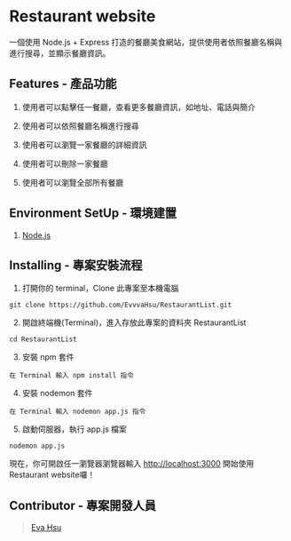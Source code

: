 # Restaurant website

一個使用 Node.js + Express 打造的餐廳美食網站，提供使用者依照餐廳名稱與進行搜尋，並顯示餐廳資訊。

## Features - 產品功能

1. 使用者可以點擊任一餐廳，查看更多餐廳資訊，如地址、電話與簡介
2. 使用者可以依照餐廳名稱進行搜尋
3. 使用者可以瀏覽一家餐廳的詳細資訊
4. 使用者可以刪除一家餐廳

4. 使用者可以瀏覽全部所有餐廳

## Environment SetUp - 環境建置

1. [Node.js](https://nodejs.org/en/)

## Installing - 專案安裝流程

1. 打開你的 terminal，Clone 此專案至本機電腦

```
git clone https://github.com/EvvvaHsu/RestaurantList.git
```

2. 開啟終端機(Terminal)，進入存放此專案的資料夾 RestaurantList

```
cd RestaurantList
```

3. 安裝 npm 套件

```
在 Terminal 輸入 npm install 指令
```

4. 安裝 nodemon 套件

```
在 Terminal 輸入 nodemon app.js 指令
```

5. 啟動伺服器，執行 app.js 檔案

```
nodemon app.js
```


現在，你可開啟任一瀏覽器瀏覽器輸入 [http://localhost:3000](http://localhost:3000) 開始使用Restaurant website囉！

## Contributor - 專案開發人員

> [Eva Hsu](https://github.com/EvvvaHsu)
